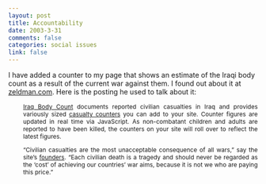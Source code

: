 ```yaml
--- 
layout: post
title: Accountability
date: 2003-3-31
comments: false
categories: social issues
link: false
---
```

I have added a counter to my page that shows an estimate of the Iraqi body count as a result of the current war against them. I found out about it at <a href="http://www.zeldman.com/" target="_blank">zeldman.com</a>. Here is the posting he used to talk about it:

<div style="font-size: 12px; margin-left: 30px; margin-right: 30 px; text-align: justify;">
<a href="http://www.iraqbodycount.net/" target="_blank">Iraq Body Count</a> documents reported civilian casualties in Iraq and provides variously sized <a href="http://www.iraqbodycount.net/webcounters.htm" target="_blank">casualty counters</a> you can add to your site. Counter figures are updated in real time via JavaScript. As non-combatant children and adults are reported to have been killed, the counters on your site will roll over to reflect the latest figures.

&#8220;Civilian casualties are the most unacceptable consequence of all wars,&#8221; say the site&#8217;s <a href="http://www.iraqbodycount.net/contacts.htm" target="_blank">founders</a>. &#8220;Each civilian death is a tragedy and should never be regarded as the &#8216;cost&#8217; of achieving our countries&#8217; war aims, because it is not we who are paying this price.&#8221;

</div>
